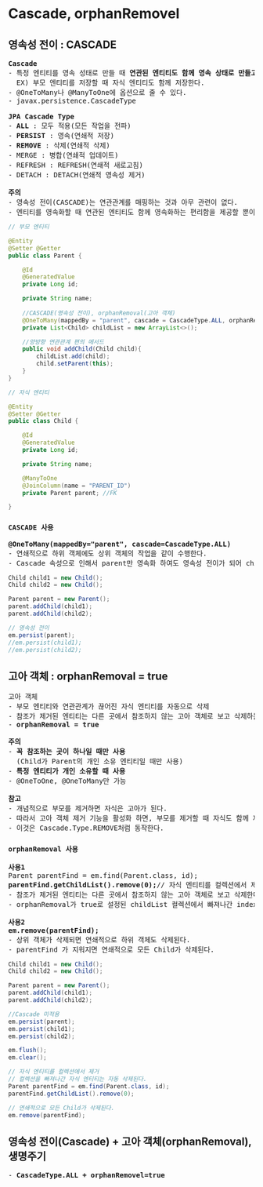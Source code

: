 # Cascade, orphanRemovel
## 영속성 전이 : CASCADE
<pre>
<b>Cascade</b>
- 특정 엔티티를 영속 성태로 만들 때 <b>연관된 엔티티도 함께 영속 상태로 만들고 싶을 때 사용</b>
  EX) 부모 엔티티를 저장할 때 자식 엔티티도 함께 저장한다.
- @OneToMany나 @ManyToOne에 옵션으로 줄 수 있다.
- javax.persistence.CascadeType

<b>JPA Cascade Type</b>
- <b>ALL</b> : 모두 적용(모든 작업을 전파)
- <b>PERSIST</b> : 영속(연쇄적 저장)
- <b>REMOVE</b> : 삭제(연쇄적 삭제)
- MERGE : 병합(연쇄적 업데이트)
- REFRESH : REFRESH(연쇄적 새로고침)
- DETACH : DETACH(연쇄적 영속성 제거)

<b>주의</b>
- 영속성 전이(CASCADE)는 연관관계를 매핑하는 것과 아무 관련이 없다.
- 엔티티를 영속화할 때 연관된 엔티티도 함께 영속화하는 편리함을 제공할 뿐이다.
</pre>
```java
// 부모 엔티티

@Entity
@Setter @Getter
public class Parent {

    @Id
    @GeneratedValue
    private Long id;

    private String name;
    
    //CASCADE(영속성 전이), orphanRemoval(고아 객체)
    @OneToMany(mappedBy = "parent", cascade = CascadeType.ALL, orphanRemoval = true)
    private List<Child> childList = new ArrayList<>();

    //양방향 연관관계 편의 메서드
    public void addChild(Child child){
        childList.add(child);
        child.setParent(this);
    }
}
```
```java
// 자식 엔티티

@Entity
@Setter @Getter
public class Child {

    @Id
    @GeneratedValue
    private Long id;

    private String name;

    @ManyToOne
    @JoinColumn(name = "PARENT_ID")
    private Parent parent; //FK

}
```
### `CASCADE 사용`
<pre>
<b>@OneToMany(mappedBy="parent", cascade=CascadeType.ALL)</b>
- 연쇄적으로 하위 객체에도 상위 객체의 작업을 같이 수행한다.
- Cascade 속성으로 인해서 parent만 영속화 하여도 영속성 전이가 되어 child1 과 child2 는 자동 저장된다.
</pre>
```java
Child child1 = new Child();
Child child2 = new Child();

Parent parent = new Parent();
parent.addChild(child1);
parent.addChild(child2);

// 영속성 전이
em.persist(parent);
//em.persist(child1);
//em.persist(child2);
```
## 고아 객체 : orphanRemoval = true
<pre>
고아 객체 
- 부모 엔티티와 연관관계가 끊어진 자식 엔티티를 자동으로 삭제
- 참조가 제거된 엔티티는 다른 곳에서 참조하지 않는 고아 객체로 보고 삭제하는 기능
- <b>orphanRemoval = true</b>

<b>주의</b>
- <b>꼭 참조하는 곳이 하나일 때만 사용</b>
  (Child가 Parent의 개인 소유 엔티티일 때만 사용)
- <b>특정 엔티티가 개인 소유할 때 사용</b>
- @OneToOne, @OneToMany만 가능

<b>참고</b>
- 개념적으로 부모를 제거하면 자식은 고아가 된다.
- 따라서 고아 객체 제거 기능을 활성화 하면, 부모를 제거할 때 자식도 함께 제거가된다.
- 이것은 Cascade.Type.REMOVE처럼 동작한다.
</pre>
### `orphanRemoval 사용`
<pre>
<b>사용1</b>
Parent parentFind = em.find(Parent.class, id);
<b>parentFind.getChildList().remove(0);</b>// 자식 엔티티를 컬렉션에서 제거
- 참조가 제거된 엔티티는 다른 곳에서 참조하지 않는 고아 객체로 보고 삭제한다.
- orphanRemoval가 true로 설정된 childList 컬렉션에서 빠져나간 index 0번째(child1)은 고아 객체로 보고 삭제된다.

<b>사용2</b>
<b>em.remove(parentFind);</b>
- 상위 객체가 삭제되면 연쇄적으로 하위 객체도 삭제된다.
- parentFind 가 지워지면 연쇄적으로 모든 Child가 삭제된다.
</pre>
```java
Child child1 = new Child();
Child child2 = new Child();

Parent parent = new Parent();
parent.addChild(child1);
parent.addChild(child2);

//Cascade 미적용
em.persist(parent);
em.persist(child1);
em.persist(child2);

em.flush();
em.clear();

// 자식 엔티티를 컬렉션에서 제거
// 컬렉션을 빠져나간 자식 엔티티는 자동 삭제된다.
Parent parentFind = em.find(Parent.class, id);
parentFind.getChildList().remove(0);

// 연쇄적으로 모든 Child가 삭제된다.
em.remove(parentFind);
```
## 영속성 전이(Cascade) + 고아 객체(orphanRemoval), 생명주기
<pre>
- <b>CascadeType.ALL + orphanRemovel=true</b
- 스스로 생명주기를 관리하는 엔티티는 em.persist()로 영속화, em.remove()로 제거
- 두 옵션을 모두 활성화 하면 부모 엔티티를 통해서 자식의 생명주기를 관리할 수 있다.
- 도메인 주도 설계(DDD)의 Aggregate Root 개념을 구현할 때 유용
</pre>
